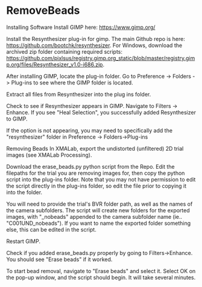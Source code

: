 # RemoveBeads
Installing Software
Install GIMP here:  https://www.gimp.org/

Install the Resynthesizer plug-in for gimp. The main Github repo is here: https://github.com/bootchk/resynthesizer. For Windows, download the archived zip folder containing required scripts: https://github.com/pixlsus/registry.gimp.org_static/blob/master/registry.gimp.org/files/Resynthesizer_v1.0-i686.zip.  

After installing GIMP, locate the plug-in folder. Go to Preference -> Folders -> Plug-ins to see where the GIMP folder is located.

Extract all files from Resynthesizer into the plug ins folder. 

Check to see if Resynthesizer appears in GIMP. Navigate to Filters -> Enhance. If you see "Heal Selection", you successfully added Resynthesizer to GIMP.

 If the option is not appearing, you may need to specifically add the "resynthesizer" folder in Preference -> Folders->Plug-ins

Removing Beads
In XMALab, export the undistorted (unfiltered) 2D trial images (see XMALab Processing). 

Download the erase_beads.py python script from the Repo. Edit the filepaths for the trial you are removing images for, then copy the python script into the plug-ins folder. Note that you may not have permission to edit the script directly in the plug-ins folder, so edit the file prior to copying it into the folder.

You will need to provide the trial's BVR folder path, as well as the names of the camera subfolders. The script will create new folders for the exported images, with "_nobeads" appended to the camera subfolder name (ie.. "C001UND_nobeads"). If you want to name the exported folder something else, this can be edited in the script.

Restart GIMP.

Check if you added erase_beads.py properly by going to Filters->Enhance. You should see "Erase beads" if it worked. 

To start bead removal, navigate to "Erase beads" and select it. Select OK on the pop-up window, and the script should begin. It will take several minutes.

